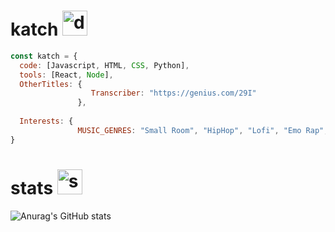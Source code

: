# katch <img src="https://cdn.discordapp.com/emojis/836238456979849237.webp?size=96&quality=lossless" alt="drawing" width="40"/>  

```js
const katch = {
  code: [Javascript, HTML, CSS, Python],
  tools: [React, Node],
  OtherTitles: {
                  Transcriber: "https://genius.com/29I"
               },
               
  Interests: {
               MUSIC_GENRES: "Small Room", "HipHop", "Lofi", "Emo Rap", "Deep HipHop", "Acoustic"
}
```

# stats <img src="https://cdn.discordapp.com/emojis/864659323367587870.webp?size=96&quality=lossless" alt="stats" width="40"/> 
![Anurag's GitHub stats](https://github-readme-stats.vercel.app/api?username=ka-chng&show_icons=true&theme=gruvbox)
